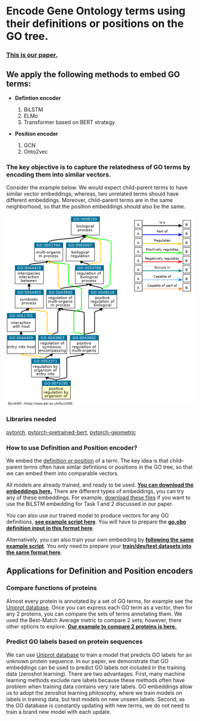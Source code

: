 
# Encode Gene Ontology terms using their definitions or positions on the GO tree.

### [This is our paper.](https://www.biorxiv.org/content/10.1101/765644v4)

## We apply the following methods to embed GO terms: 

* **Defintion encoder**
  1. BiLSTM 
  2. ELMo
  3. Transformer based on BERT strategy. 
  
* **Position encoder**
  1. GCN
  2. Onto2vec

### The key objective is to capture the relatedness of GO terms by encoding them into similar vectors. 

Consider the example below. We would expect child-parent terms to have similar vector embeddings; whereas, two unrelated terms should have different embeddings. Moreover, child-parent terms are in the same neighborhood, so that the position embeddings should also be the same. 

![GoTermExampl](Figure/GoTermExample.png)

### Libraries needed

[pytorch](https://pytorch.org/),
[pytorch-pretrained-bert](https://pypi.org/project/pytorch-pretrained-bert/),
[pytorch-geometric](https://pytorch-geometric.readthedocs.io/en/latest/notes/installation.html)


### How to use Definition and Position encoder?

We embed the [definition or position](https://www.ebi.ac.uk/QuickGO/term/GO:0075295) of a term. The key idea is that child-parent terms often have simlar defintions or positions in the GO tree, so that we can embed them into comparable vectors. 

All models are already trained, and ready to be used. **[You can download the embeddings here.](https://drive.google.com/drive/folders/129UObLlhnp0RK6MQAS7waUF-k4SuGV-u?usp=sharing)** There are different types of embeddings, you can try any of these embeddings. For example, [download these files](https://drive.google.com/drive/u/1/folders/1xYLoO1PxQfAceCF-tTeDeWliEjoH8Hil) if you want to use the BiLSTM embedding for Task 1 and 2 discussed in our paper. 

You can also use our trained model to produce vectors for any GO definitions, **[see example script here](https://github.com/datduong/EncodeGeneOntology/blob/master/DemoScript)**. You will have to prepare the **[go.obo definition input in this format here](https://drive.google.com/drive/u/1/folders/1-nmtdjG8yNiNi2dyb_nFZlYmPetiBqVV)**. 

Alternatively, you can also train your own embedding by **[following the same example script](https://github.com/datduong/EncodeGeneOntology/blob/master/DemoScript)**. You only need to prepare your **[train/dev/test datasets into the same format here](https://drive.google.com/drive/folders/1DITbTYg_49lpDu_RmHzY5WVTG7Acp_7B?usp=sharing)**.


## Applications for Definition and Position encoders

### Compare functions of proteins

Almost every protein is annotated by a set of GO terms, for example see the [Uniprot database](https://www.uniprot.org/uniprot/?query=*&fil=organism%3A%22Homo+sapiens+%28Human%29+%5B9606%5D%22+AND+reviewed%3Ayes). 
Once you can express each GO term as a vector, then for any 2 proteins, you can compare the sets of terms annotating them. We used the Best-Match Average metric to compare 2 sets; however, there other options to explore. **[Our example to compare 2 proteins is here.](https://github.com/datduong/EncodeGeneOntology/blob/master/compare_set/FrontEndSoftware/Compare2Set.py)**

### Predict GO labels based on protein sequences

We can use [Uniprot database](https://www.uniprot.org/uniprot/?query=*&fil=organism%3A%22Homo+sapiens+%28Human%29+%5B9606%5D%22+AND+reviewed%3Ayes) to train a model that predicts GO labels for an unknown protein sequence. 
In our paper, we demonstrate that GO embeddings can be used to predict GO labels not included in the training data (zeroshot learning). 
There are two advantages. First, many machine learning methods exclude rare labels because these methods often have problem when training data contains very rare labels. GO embeddings allow us to adopt the zeroshot learning philosophy, where we train models on labels in training data, but test models on new unseen labels. Second, as the GO database is constantly updating with new terms, we do not need to train a brand new model with each update. 



